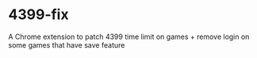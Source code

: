 # 4399-fix
A Chrome extension to patch 4399 time limit on games + remove login on some games that have save feature

